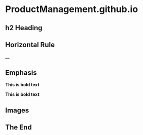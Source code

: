 # ProductManagement.github.io
## h2 Heading

## Horizontal Rule
__

## Emphasis

**This is bold text**

__This is bold text__

## Images


## The End
